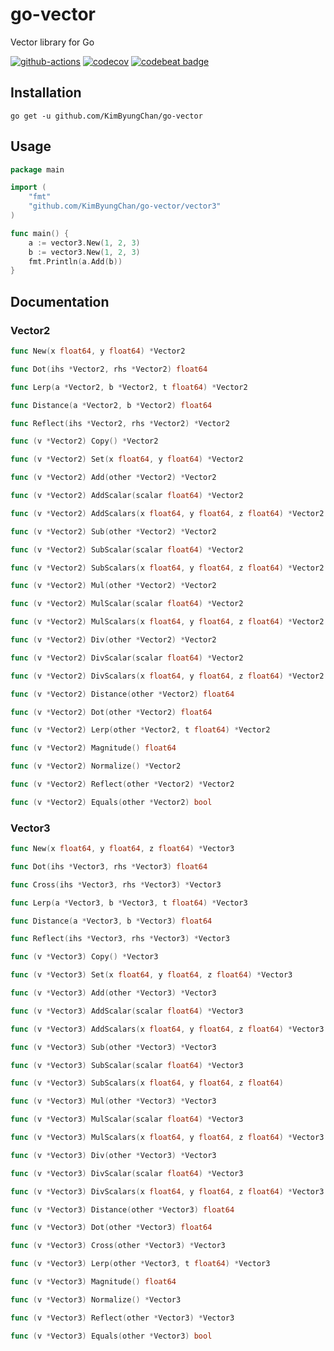 # go-vector
Vector library for Go

[![github-actions](https://github.com/KimByungChan/go-vector/actions/workflows/ci.yml/badge.svg)](https://github.com/KimByungChan/go-vector)
[![codecov](https://codecov.io/gh/KimByungChan/go-vector/branch/master/graph/badge.svg?token=ITVBDT948V)](https://codecov.io/gh/KimByungChan/go-vector)
[![codebeat badge](https://codebeat.co/badges/7e31dc28-717f-4c48-9bde-77da39859128)](https://codebeat.co/projects/github-com-kimbyungchan-go-vector-master)

## Installation
```shell
go get -u github.com/KimByungChan/go-vector
```

## Usage
```go
package main

import (
	"fmt"
	"github.com/KimByungChan/go-vector/vector3"
)

func main() {
	a := vector3.New(1, 2, 3)
	b := vector3.New(1, 2, 3)
	fmt.Println(a.Add(b))
}
```

## Documentation

### Vector2
```go
func New(x float64, y float64) *Vector2

func Dot(ihs *Vector2, rhs *Vector2) float64

func Lerp(a *Vector2, b *Vector2, t float64) *Vector2

func Distance(a *Vector2, b *Vector2) float64

func Reflect(ihs *Vector2, rhs *Vector2) *Vector2

func (v *Vector2) Copy() *Vector2

func (v *Vector2) Set(x float64, y float64) *Vector2

func (v *Vector2) Add(other *Vector2) *Vector2

func (v *Vector2) AddScalar(scalar float64) *Vector2

func (v *Vector2) AddScalars(x float64, y float64, z float64) *Vector2

func (v *Vector2) Sub(other *Vector2) *Vector2

func (v *Vector2) SubScalar(scalar float64) *Vector2

func (v *Vector2) SubScalars(x float64, y float64, z float64) *Vector2

func (v *Vector2) Mul(other *Vector2) *Vector2

func (v *Vector2) MulScalar(scalar float64) *Vector2

func (v *Vector2) MulScalars(x float64, y float64, z float64) *Vector2

func (v *Vector2) Div(other *Vector2) *Vector2

func (v *Vector2) DivScalar(scalar float64) *Vector2

func (v *Vector2) DivScalars(x float64, y float64, z float64) *Vector2

func (v *Vector2) Distance(other *Vector2) float64

func (v *Vector2) Dot(other *Vector2) float64

func (v *Vector2) Lerp(other *Vector2, t float64) *Vector2

func (v *Vector2) Magnitude() float64

func (v *Vector2) Normalize() *Vector2

func (v *Vector2) Reflect(other *Vector2) *Vector2

func (v *Vector2) Equals(other *Vector2) bool
```

### Vector3
```go
func New(x float64, y float64, z float64) *Vector3

func Dot(ihs *Vector3, rhs *Vector3) float64

func Cross(ihs *Vector3, rhs *Vector3) *Vector3

func Lerp(a *Vector3, b *Vector3, t float64) *Vector3

func Distance(a *Vector3, b *Vector3) float64

func Reflect(ihs *Vector3, rhs *Vector3) *Vector3

func (v *Vector3) Copy() *Vector3

func (v *Vector3) Set(x float64, y float64, z float64) *Vector3

func (v *Vector3) Add(other *Vector3) *Vector3

func (v *Vector3) AddScalar(scalar float64) *Vector3

func (v *Vector3) AddScalars(x float64, y float64, z float64) *Vector3

func (v *Vector3) Sub(other *Vector3) *Vector3

func (v *Vector3) SubScalar(scalar float64) *Vector3

func (v *Vector3) SubScalars(x float64, y float64, z float64)

func (v *Vector3) Mul(other *Vector3) *Vector3

func (v *Vector3) MulScalar(scalar float64) *Vector3

func (v *Vector3) MulScalars(x float64, y float64, z float64) *Vector3

func (v *Vector3) Div(other *Vector3) *Vector3

func (v *Vector3) DivScalar(scalar float64) *Vector3

func (v *Vector3) DivScalars(x float64, y float64, z float64) *Vector3

func (v *Vector3) Distance(other *Vector3) float64

func (v *Vector3) Dot(other *Vector3) float64

func (v *Vector3) Cross(other *Vector3) *Vector3

func (v *Vector3) Lerp(other *Vector3, t float64) *Vector3

func (v *Vector3) Magnitude() float64

func (v *Vector3) Normalize() *Vector3

func (v *Vector3) Reflect(other *Vector3) *Vector3

func (v *Vector3) Equals(other *Vector3) bool
```
